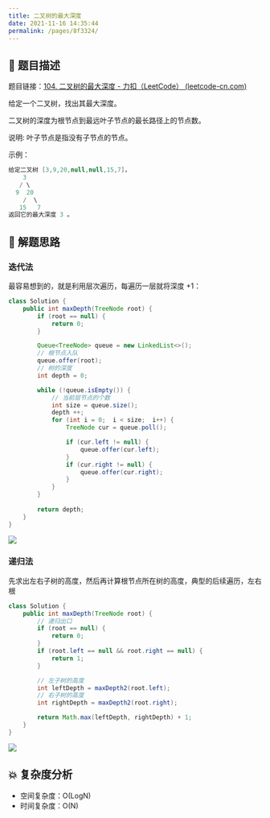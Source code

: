 ```yaml
---
title: 二叉树的最大深度
date: 2021-11-16 14:35:44
permalink: /pages/8f3324/
---
```


## 📃 题目描述

题目链接：[104. 二叉树的最大深度 - 力扣（LeetCode） (leetcode-cn.com)](https://leetcode-cn.com/problems/maximum-depth-of-binary-tree/)

给定一个二叉树，找出其最大深度。

二叉树的深度为根节点到最远叶子节点的最长路径上的节点数。

说明: 叶子节点是指没有子节点的节点。

示例：

```java
给定二叉树 [3,9,20,null,null,15,7]，
    3
   / \
  9  20
    /  \
   15   7
返回它的最大深度 3 。
```

## 🔔 解题思路

### 迭代法

最容易想到的，就是利用层次遍历，每遍历一层就将深度 +1：


```java
class Solution {
    public int maxDepth(TreeNode root) {
        if (root == null) {
            return 0;
        }

        Queue<TreeNode> queue = new LinkedList<>();
        // 根节点入队
        queue.offer(root);
        // 树的深度
        int depth = 0;

        while (!queue.isEmpty()) {
            // 当前层节点的个数
            int size = queue.size();
            depth ++;
            for (int i = 0;  i < size;  i++) {
                TreeNode cur = queue.poll();

                if (cur.left != null) {
                    queue.offer(cur.left);
                }
                if (cur.right != null) {
                    queue.offer(cur.right);
                }
            }
        }
        
        return depth;
    }
}
```

![](https://gitee.com/veal98/images/raw/master/img/20211116145251.png)

### 递归法

先求出左右子树的高度，然后再计算根节点所在树的高度，典型的后续遍历，左右根

```java
class Solution {
    public int maxDepth(TreeNode root) {
        // 递归出口
        if (root == null) {
            return 0;
        }
        if (root.left == null && root.right == null) {
            return 1;
        }

        // 左子树的高度
        int leftDepth = maxDepth2(root.left);
        // 右子树的高度
        int rightDepth = maxDepth2(root.right);

        return Math.max(leftDepth, rightDepth) + 1;
    }
}
```

![](https://gitee.com/veal98/images/raw/master/img/20211116145433.png)

## 💥 复杂度分析

- 空间复杂度：O(LogN)
- 时间复杂度：O(N)

